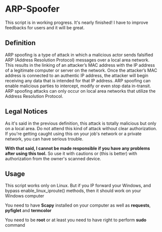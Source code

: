 # ARP-Spoofer
This script is in working progress. It's nearly finished! I have to improve feedbacks for users and it will be great. 

## Definition
ARP spoofing is a type of attack in which a malicious actor sends falsified ARP (Address Resolution Protocol) messages over a local area network. This results in the linking of an attacker’s MAC address with the IP address of a legitimate computer or server on the network. Once the attacker’s MAC address is connected to an authentic IP address, the attacker will begin receiving any data that is intended for that IP address. ARP spoofing can enable malicious parties to intercept, modify or even stop data in-transit. ARP spoofing attacks can only occur on local area networks that utilize the Address Resolution Protocol.

## Legal Notices
As it's said in the previous definition, this attack is totally malicious but only on a local area. Do not attend this kind of attack without clear authorization. If you're getting caught using this on your job's network or a private network, you can have serious trouble. 

**With that said, I cannot be made responsible if you have any problems after using this tool.** So use it with cautions or (this is better) with authorization from the owner's scanned device.

## Usage
This script works only on Linux. But if you IP forward your Windows, and bypass enable_linux_iproute() methods, then it should work on your Windows computer

You need to have **Scapy** installed on your computer as well as **requests**, **pyfiglet** and **termcolor**

You need to be **root** or at least you need to have right to perform **sudo** command
